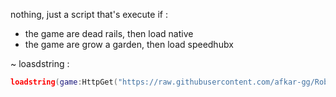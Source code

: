 nothing, just a script that's execute if :<br>

- the game are dead rails, then load native
- the game are grow a garden, then load speedhubx

~ loasdstring :
```lua
loadstring(game:HttpGet("https://raw.githubusercontent.com/afkar-gg/Roblox-Scripts/refs/heads/main/Spesific-executed-script/main.lua"))();
```

